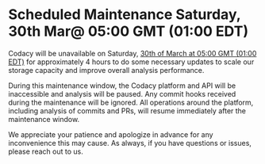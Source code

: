 # Scheduled Maintenance Saturday, 30th Mar@ 05:00 GMT (01:00 EDT)

Codacy will be unavailable on Saturday, [30th of March at 05:00 GMT (01:00 EDT)](https://www.timeanddate.com/worldclock/fixedtime.html?msg=Maintenance&iso=20190329T05&p1=1440&ah=4) for approximately 4 hours to do some necessary updates to scale our storage capacity and improve overall analysis performance.

During this maintenance window, the Codacy platform and API will be inaccessible and analysis will be paused. Any commit hooks received during the maintenance will be ignored. All operations around the platform, including analysis of commits and PRs, will resume immediately after the maintenance window.

We appreciate your patience and apologize in advance for any inconvenience this may cause. As always, if you have questions or issues, please reach out to us.
